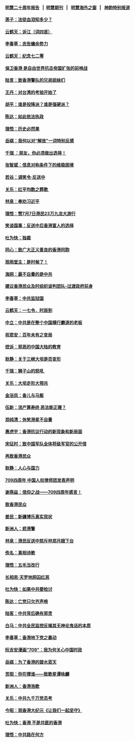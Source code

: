 #### [明慧二十周年报告](https://github.com/gfw-breaker/mh-reports/blob/master/README.md?t=07202220) &nbsp;&nbsp;|&nbsp;&nbsp;[明慧期刊](https://github.com/gfw-breaker/mh-qikan) &nbsp;&nbsp;|&nbsp;&nbsp; [明慧海外之窗](https://github.com/gfw-breaker/mh-news/blob/master/README.md?t=07202220) &nbsp;&nbsp;|&nbsp;&nbsp; [神韵特别报道](https://github.com/gfw-breaker/mh-news/blob/master/shenyun.md?t=07202220) 

#### [莲子：法徒血泪知多少？](../pages/nsc993/n11397534.md?t=07202220) 

#### [云鹤天：诉江（词四首）](../pages/nsc993/n11397502.md?t=07202220) 

#### [李春草：忠告蟾余势力](../pages/nsc993/n11396852.md?t=07202220) 

#### [云鹤天：纪念七二零](../pages/nsc993/n11396646.md?t=07202220) 

#### [保卫香港 是自由世界抗击帝国扩张的前哨战](../pages/nsc993/n11393186.md?t=07202220) 

#### [陆言：致香港警队的兄弟姐妹们](../pages/nsc993/n11392281.md?t=07202220) 

#### [王丹：对台湾的考验开始了](../pages/nsc993/n11391258.md?t=07202220) 

#### [胡平：谁是投降派？谁是强硬派？](../pages/nsc993/n11391224.md?t=07202220) 

#### [陈达：如此依法执政](../pages/nsc993/n11388999.md?t=07202220) 

#### [理悟：历史必然果](../pages/nsc993/n11388741.md?t=07202220) 

#### [岳祺：我何以对“解放”一词特别反感](../pages/nsc993/n11385696.md?t=07202220) 

#### [千瑞 ：朋友，你必须做出选择！](../pages/nsc993/n11384949.md?t=07202220) 

#### [张智斌：信息对称条件下的维稳困境](../pages/nsc993/n11384812.md?t=07202220) 

#### [若谷：调笑令‧反送中](../pages/nsc993/n11383745.md?t=07202220) 

#### [关乐：红平均数之葬歌 ](../pages/nsc993/n11383498.md?t=07202220) 

#### [林泉：奉劝习近平](../pages/nsc993/n11383487.md?t=07202220) 

#### [理悟：赞7月7日港民23万九龙大游行](../pages/nsc993/n11383473.md?t=07202220) 

#### [笑谈国事：反送中后香港富人的选择](../pages/nsc993/n11382020.md?t=07202220) 

#### [吐为快：独裁](../pages/nsc993/n11382755.md?t=07202220) 

#### [同心：致广大正义善良的香港同胞](../pages/nsc993/n11382745.md?t=07202220) 

#### [观雨堂主：是时候了！](../pages/nsc993/n11382737.md?t=07202220) 

#### [海网：最不自量的是中共](../pages/nsc993/n11380440.md?t=07202220) 

#### [建议香港民众及时组织谈判团队-过渡政府前身](../pages/nsc993/n11379909.md?t=07202220) 

#### [李春草：中共监狱国](../pages/nsc993/n11378989.md?t=07202220) 

#### [云鹤天：一七令．时辰到](../pages/nsc993/n11379260.md?t=07202220) 

#### [中立：中共是在整个中国横行霸道的老板](../pages/nsc993/n11378382.md?t=07202220) 

#### [祝君安：百年未有之变局](../pages/nsc993/n11378376.md?t=07202220) 

#### [控诉：邪恶的中国大陆的教育](../pages/nsc993/n11378344.md?t=07202220) 

#### [耿静：关于三峡大坝是否变形](../pages/nsc993/n11375879.md?t=07202220) 

#### [千瑞：狮子山的怒吼 ](../pages/nsc993/n11375644.md?t=07202220) 

#### [关乐：大坝走形大预兆](../pages/nsc993/n11375629.md?t=07202220) 

#### [金浴凤：香儿与马贩](../pages/nsc993/n11375580.md?t=07202220) 

#### [伍新：流产算寿终  恶法能正寝？](../pages/nsc993/n11375581.md?t=07202220) 

#### [郑纯清：休笑港星不自量](../pages/nsc993/n11375555.md?t=07202220) 

#### [惠虎宇：香港抗议行动的新现象和新局面](../pages/nsc993/n11375501.md?t=07202220) 

#### [宋征时：致中国军队全体将级军官的公开信](../pages/nsc993/n11373354.md?t=07202220) 

#### [再致香港民众](../pages/nsc993/n11373870.md?t=07202220) 

#### [耿静：人心与国力](../pages/nsc993/n11373759.md?t=07202220) 

#### [709四周年 中国人权律师团发表声明](../pages/nsc993/n11373565.md?t=07202220) 

#### [谢燕益：信仰之战——709四周年感言！](../pages/nsc993/n11373388.md?t=07202220) 

#### [致香港民众](../pages/nsc993/n11373286.md?t=07202220) 

#### [姜民：新疆博乐真实现状](../pages/nsc993/n11371223.md?t=07202220) 

#### [新洲人：悲港警](../pages/nsc993/n11371174.md?t=07202220) 

#### [林泉：港民反送中怒斥林郑月娥下台](../pages/nsc993/n11370676.md?t=07202220) 

#### [佚名：真相诗歌](../pages/nsc993/n11370666.md?t=07202220) 

#### [理悟：五毛当改行](../pages/nsc993/n11369314.md?t=07202220) 

#### [长相思‧天罗地网囚红恶](../pages/nsc993/n11368444.md?t=07202220) 

#### [吐为快：如果中共要检讨](../pages/nsc993/n11368441.md?t=07202220) 

#### [陈达：亡党只欠齐声唤](../pages/nsc993/n11367838.md?t=07202220) 

#### [陆客：中共背后确有邪灵](../pages/nsc993/n11365263.md?t=07202220) 

#### [白马：中共全民监控反揭其无神论鬼话的本质](../pages/nsc993/n11365236.md?t=07202220) 

#### [李春草：香港地下党之暴动](../pages/nsc993/n11365210.md?t=07202220) 

#### [阮吉安漫画“709”：我为何关心中国时政](../pages/nsc993/n11362127.md?t=07202220) 

#### [岳祺：为了香港的碧水蓝天](../pages/nsc993/n11362627.md?t=07202220) 

#### [苦胆：你在撑谁——致歌星谭咏麟](../pages/nsc993/n11361348.md?t=07202220) 

#### [新洲人：香港浩歌](../pages/nsc993/n11361334.md?t=07202220) 

#### [关乐：中共九千万党员考](../pages/nsc993/n11361304.md?t=07202220) 

#### [今昭：观香港大纪元《让我们一起坚守》](../pages/nsc993/n11361244.md?t=07202220) 

#### [吐为快：香港  不是共匪的香港](../pages/nsc993/n11360918.md?t=07202220) 

#### [理悟：中共路在何方](../pages/nsc993/n11360509.md?t=07202220) 

